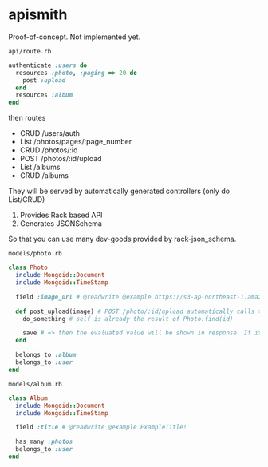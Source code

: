 apismith
========

Proof-of-concept. Not implemented yet.

`api/route.rb`
```ruby
authenticate :users do
  resources :photo, :paging => 20 do
    post :upload
  end
  resources :album
end
```

then routes

- CRUD /users/auth
- List /photos/pages/:page_number
- CRUD /photos/:id
- POST /photos/:id/upload
- List /albums
- CRUD /albums

They will be served by automatically generated controllers (only do List/CRUD)

1. Provides Rack based API
2. Generates JSONSchema

So that you can use many dev-goods provided by rack-json_schema.

`models/photo.rb`

```ruby
class Photo
  include Mongoid::Document
  include Mongoid::TimeStamp

  field :image_url # @readwrite @example https://s3-ap-northeast-1.amazonaws.com/example/example.jpg @format url

  def post_upload(image) # POST /photo/:id/upload automatically calls this method
    do_something # self is already the result of Photo.find(id)

    save # => then the evaluated value will be shown in response. If it returns false values, it serves code 500.
  end

  belongs_to :album
  belongs_to :user
end
```

`models/album.rb`

```ruby
class Album
  include Mongoid::Document
  include Mongoid::TimeStamp

  field :title # @readwrite @example ExampleTitle!

  has_many :photos
  belongs_to :user
end
```
